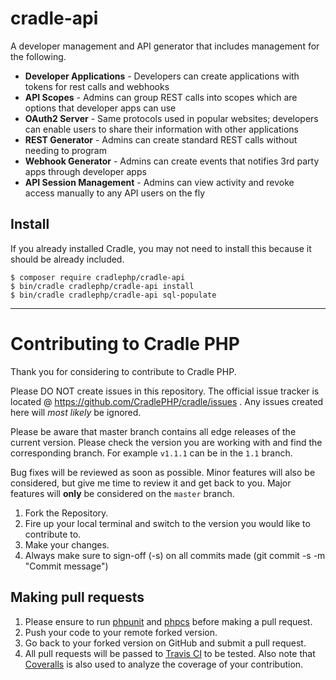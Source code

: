 # cradle-api

A developer management and API generator that includes management for the following.
 - **Developer Applications** - Developers can create applications with tokens for rest calls and webhooks
 - **API Scopes** - Admins can group REST calls into scopes which are options that developer apps can use
 - **OAuth2 Server** - Same protocols used in popular websites; developers can enable users to share their information with other applications
 - **REST Generator** - Admins can create standard REST calls without needing to program
 - **Webhook Generator** - Admins can create events that notifies 3rd party apps through developer apps
 - **API Session Management** - Admins can view activity and revoke access manually to any API users on the fly

## Install

If you already installed Cradle, you may not need to install this because it
should be already included.

```
$ composer require cradlephp/cradle-api
$ bin/cradle cradlephp/cradle-api install
$ bin/cradle cradlephp/cradle-api sql-populate
```

----

<a name="contributing"></a>
# Contributing to Cradle PHP

Thank you for considering to contribute to Cradle PHP.

Please DO NOT create issues in this repository. The official issue tracker is located @ https://github.com/CradlePHP/cradle/issues . Any issues created here will *most likely* be ignored.

Please be aware that master branch contains all edge releases of the current version. Please check the version you are working with and find the corresponding branch. For example `v1.1.1` can be in the `1.1` branch.

Bug fixes will be reviewed as soon as possible. Minor features will also be considered, but give me time to review it and get back to you. Major features will **only** be considered on the `master` branch.

1. Fork the Repository.
2. Fire up your local terminal and switch to the version you would like to
contribute to.
3. Make your changes.
4. Always make sure to sign-off (-s) on all commits made (git commit -s -m "Commit message")

## Making pull requests

1. Please ensure to run [phpunit](https://phpunit.de/) and
[phpcs](https://github.com/squizlabs/PHP_CodeSniffer) before making a pull request.
2. Push your code to your remote forked version.
3. Go back to your forked version on GitHub and submit a pull request.
4. All pull requests will be passed to [Travis CI](https://travis-ci.org/CradlePHP/cradle-api) to be tested. Also note that [Coveralls](https://coveralls.io/github/CradlePHP/cradle-api) is also used to analyze the coverage of your contribution.
